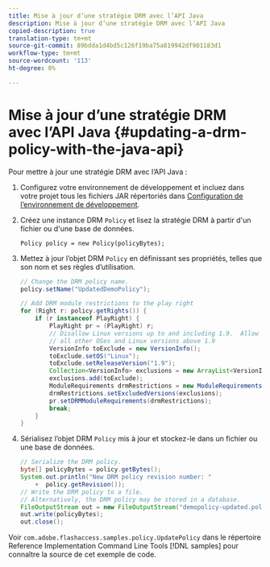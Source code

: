 ```yaml
---
title: Mise à jour d’une stratégie DRM avec l’API Java
description: Mise à jour d’une stratégie DRM avec l’API Java
copied-description: true
translation-type: tm+mt
source-git-commit: 89bdda1d4bd5c126f19ba75a819942df901183d1
workflow-type: tm+mt
source-wordcount: '113'
ht-degree: 0%

---
```



# Mise à jour d’une stratégie DRM avec l’API Java {#updating-a-drm-policy-with-the-java-api}

Pour mettre à jour une stratégie DRM avec l’API Java :

1. Configurez votre environnement de développement et incluez dans votre projet tous les fichiers JAR répertoriés dans [Configuration de l’environnement de développement](../../protecting-content/setting-up-the-sdk/setup-dev-env.md).
1. Créez une instance DRM `Policy` et lisez la stratégie DRM à partir d&#39;un fichier ou d&#39;une base de données.

   ```
   Policy policy = new Policy(policyBytes);
   ```

1. Mettez à jour l’objet DRM `Policy` en définissant ses propriétés, telles que son nom et ses règles d’utilisation.

   ```java
   // Change the DRM policy name.  
   policy.setName("UpdatedDemoPolicy");  
   
   // Add DRM module restrictions to the play right  
   for (Right r: policy.getRights()) {  
       if (r instanceof PlayRight) {  
           PlayRight pr = (PlayRight) r;  
           // Disallow Linux versions up to and including 1.9.  Allow  
           // all other OSes and Linux versions above 1.9  
           VersionInfo toExclude = new VersionInfo();  
           toExclude.setOS("Linux");  
           toExclude.setReleaseVersion("1.9");  
           Collection<VersionInfo> exclusions = new ArrayList<VersionInfo>();  
           exclusions.add(toExclude);  
           ModuleRequirements drmRestrictions = new ModuleRequirements();  
           drmRestrictions.setExcludedVersions(exclusions);  
           pr.setDRMModuleRequirements(drmRestrictions);  
           break;  
       }  
   }
   ```

1. Sérialisez l’objet DRM `Policy` mis à jour et stockez-le dans un fichier ou une base de données.

   ```java
   // Serialize the DRM policy.  
   byte[] policyBytes = policy.getBytes();  
   System.out.println("New DRM policy revision number: "  
       +  policy.getRevision());      
   // Write the DRM policy to a file.   
   // Alternatively, the DRM policy may be stored in a database.  
   FileOutputStream out = new FileOutputStream("demopolicy-updated.pol");  
   out.write(policyBytes);  
   out.close();
   ```

Voir `com.adobe.flashaccess.samples.policy.UpdatePolicy` dans le répertoire Reference Implementation Command Line Tools [!DNL samples] pour connaître la source de cet exemple de code.
